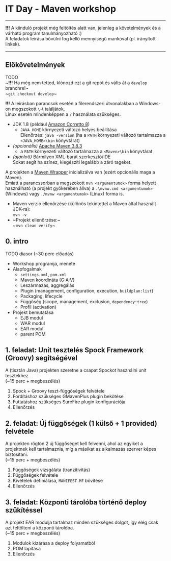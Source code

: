 # IT Day - Maven workshop

---

**!!!** A kiinduló projekt még feltöltés alatt van, jelenleg a követelmények és a várható program tanulmányozható :)  
A feladatok leírása bővülni fog kellő mennyiségű mankóval (pl. irányított linkek).

---

## Előkövetelmények

TODO  
~**!!!** Ha még nem tetted, klónozd ezt a git repót és válts át a `develop` branchre!~  
~`git checkout develop`~

**!!!** A leírásban parancsok esetén a filerendszeri útvonalakban a Windows-on megszokott `\`-t találjátok,  
Linux esetén mindenképpen a `/` használata szükséges.

* JDK 1.8 (például [Amazon Corretto 8](https://github.com/corretto/corretto-8/releases/latest))
  * `JAVA_HOME` környezeti változó helyes beállítása  
    Ellenőrzés: `java -version` (ha a `PATH` környezeti változó tartalmazza a `<JAVA_HOME>\bin` könyvtárat)
* _(opcionális)_ [Apache Maven 3.8.3](https://maven.apache.org/download.cgi)
  * a `PATH` környezeti változó tartalmazza a `<Maven>\bin` könyvtárat
* _(ajánlott)_ Bármilyen XML-barát szerkesztő/IDE  
  Sokat segít ha színez, kiegészíti legalább a záró tageket.

A projekten a [Maven Wrapper](https://github.com/takari/maven-wrapper) inicializálva van (ezért opcionális maga a Maven).  
Emiatt a parancssorban a megszokott `mvn <argumentumok>` forma helyett használható
(a projekt gyökerében állva) a `.\mvnw.cmd <argumentumok>` (Windows) vagy `./mvnw <argumentumok>` (Linux) forma is.

* Maven verzió ellenőrzése (különös tekintettel a Maven által használt JDK-ra):  
  `mvn -v`
* ~Projekt ellenőrzése:~  
  ~`mvn clean verify`~

## 0. intro

TODO diasor (~30 perc előadás)

* Workshop programja, menete
* Alapfogalmak
  * `settings.xml`, `pom.xml`
  * Maven koordináta (G:A:V)
  * Leszármazás, aggregálás
  * Plugin (management, configuration, execution, `buildplan:list`)
  * Packaging, lifecycle
  * Függőség (scope, management, exclusion, `dependency:tree`)
  * Profil (activation)
* Projekt bemutatása
  * EJB modul
  * WAR modul
  * EAR modul
  * parent POM

## 1. feladat: Unit tesztelés Spock Framework (Groovy) segítségével

A (tisztán Java) projekten szeretne a csapat Spockot használni unit tesztekhez.  
(~15 perc + megbeszélés)

1. Spock + Groovy teszt-függőségek felvétele
2. Fordításhoz szükséges GMavenPlus plugin bekötése
3. Futtatáshoz szükséges SureFire plugin konfigurációja
4. Ellenőrzés

## 2. feladat: Új függőségek (1 külső + 1 provided) felvétele

A projekten rögtön 2 új függőséget kell felvenni, ahol az egyiket a projektnek kell tartalmaznia, míg a másikat az alkalmazás szerver képes biztosítani.  
(~15 perc + megbeszélés)

1. Függőségek vizsgálata (tranzitivitás)
2. Függőségek felvétele
3. Kivételek definiálása, `MANIFEST.MF` bővítése
4. Ellenőrzés

## 3. feladat: Központi tárolóba történő deploy szűkítéssel

A projekt EAR modulja tartalmaz minden szükséges dolgot, így elég csak azt feltölteni a központi tárolóba.  
(~15 perc + megbeszélés)

1. Modulok kizárása a deploy folyamatból
2. POM lapítása
3. Ellenőrzés
